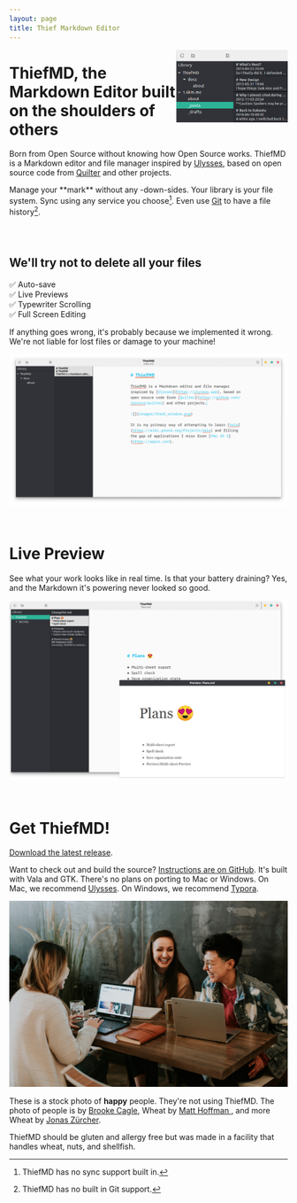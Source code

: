 ```yaml
---
layout: page
title: Thief Markdown Editor
---
```


<img src="images/thief_library.png" style="float: right; width: 40%" />

# ThiefMD, the Markdown Editor built on the shoulders of others

Born from Open Source without knowing how Open Source works. ThiefMD is a Markdown editor and file manager inspired by [Ulysses](https://ulysses.app), based on open source code from [Quilter](https://github.com/lainsce/quilter) and other projects.

Manage your <span class="pun">\*\*mark\*\*</span> without any <span class="ny">\-down\-</span>sides. Your library is your file system. Sync using any service you choose[^no-file-sync]. Even use [Git](https://git-scm.com/) to have a file history[^no-git].

[^no-file-sync]: ThiefMD has no sync support built in.
[^no-git]: ThiefMD has no built in Git support.

<div style="clear:both; width:100%; height: 2em;"></div>

## We'll try not to delete all your files

✅ Auto-save  
✅ Live Previews  
✅ Typewriter Scrolling  
✅ Full Screen Editing

If anything goes wrong, it's probably because we implemented it wrong.  We're not liable for lost files or damage to your machine!

<div style="clear: both; background-image: url(images/matt-hoffman-wheat.jpg); background-size: cover;"><img src="images/thief_window.png" /></div>

<div style="clear:both; width:100%; height: 2em;"></div>

# Live Preview

See what your work looks like in real time. Is that your battery draining? Yes, and the Markdown it's powering never looked so good.

<div style="clear: both; background-image: url(images/jonas-zurcher-wheat.jpg); background-size: cover;"><img src="images/preview.png" /></div>

<div style="clear:both; width:100%; height: 2em;"></div>

# Get ThiefMD!

[Download the latest release](https://github.com/kmwallio/ThiefMD/releases).

Want to check out and build the source? [Instructions are on GitHub](https://github.com/kmwallio/ThiefMD). It's built with Vala and GTK. There's no plans on porting to Mac or Windows. On Mac, we recommend [Ulysses](https://ulysses.app). On Windows, we recommend [Typora](https://typora.io).

<img src="images/brooke-cagle-happy-people.jpg" />

These is a stock photo of **happy** people.  They're not using ThiefMD. The photo of people is by [Brooke Cagle](https://unsplash.com/@brookecagle), Wheat by [Matt Hoffman
](https://unsplash.com/@__matthoffman__), and more Wheat by [Jonas Zürcher](https://unsplash.com/@tsueri).

ThiefMD should be gluten and allergy free but was made in a facility that handles wheat, nuts, and shellfish.